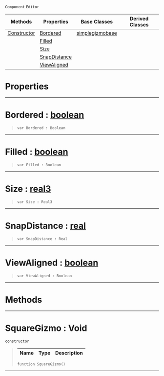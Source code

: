  `Component` `Editor`



|Methods|Properties|Base Classes|Derived Classes|
|---|---|---|---|
|[ Constructor](squaregizmo.md#squaregizmo-void)|[ Bordered](squaregizmo.md#bordered-zilch-engine-doc)|[simplegizmobase](simplegizmobase.md)| |
| |[ Filled](squaregizmo.md#filled-zilch-engine-docum)| | |
| |[ Size](squaregizmo.md#size-zilch-engine-documen)| | |
| |[ SnapDistance](squaregizmo.md#snapdistance-zilch-engine)| | |
| |[ ViewAligned](squaregizmo.md#viewaligned-zilch-engine)| | |


 #  Properties


---  
 #  Bordered : [boolean](../nada_base_types/boolean.md)

> 
> ```TS:Nada
> var Bordered : Boolean


---  
 #  Filled : [boolean](../nada_base_types/boolean.md)

> 
> ```TS:Nada
> var Filled : Boolean


---  
 #  Size : [real3](../nada_base_types/real3.md)

> 
> ```TS:Nada
> var Size : Real3


---  
 #  SnapDistance : [real](../nada_base_types/real.md)

> 
> ```TS:Nada
> var SnapDistance : Real


---  
 #  ViewAligned : [boolean](../nada_base_types/boolean.md)

> 
> ```TS:Nada
> var ViewAligned : Boolean


---  
 #  Methods


---  
 #  SquareGizmo : Void

 `constructor`

> 
> |Name|Type|Description|
> |---|---|---|
> ```TS:Nada
> function SquareGizmo()
> ``` 


---  
 

 